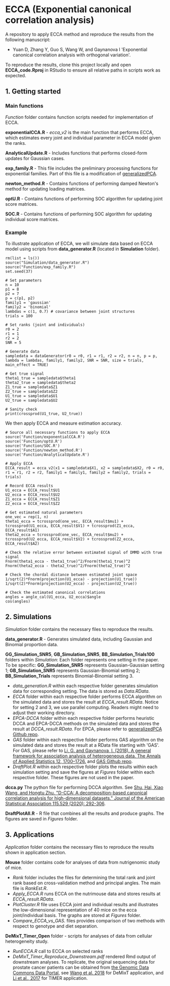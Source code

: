 # ECCA (Exponential canonical correlation analysis)
A repository to apply ECCA method and reproduce the results from the following manuscript:

 * Yuan D, Zhang Y, Guo S, Wang W, and Gaynanova I 'Exponential canonical correlation analysis with orthogonal variation'.

To reproduce the results, clone this project locally and open **ECCA_code.Rproj** in RStudio to ensure all relative paths in scripts work as expected.

## 1. Getting started
### Main functions
*Function* folder contains function scripts needed for implementation of ECCA. 

**exponentialCCA.R** - *ecca_v2* is the main function that performs ECCA, which estimates every joint and individual parameter in ECCA model given the ranks.

**AnalyticalUpdate.R** - Includes functions that performs closed-form updates for Gaussian cases.

**exp_family.R** - This file includes the preliminary processing functions for exponential families. Part of this file is a modification of [generalizedPCA](https://github.com/andland/generalizedPCA/blob/master/R/exponential_family_functions.R). 

**newton_method.R** - Contains functions of performing damped Newton's method for updating loading matrices.

**optU.R** - Contains functions of performing SOC algorithm for updating joint score matrices.

**SOC.R** - Contains functions of performing SOC algorithm for updating individual score matrices.

### Example
To illustrate application of ECCA, we will simulate data based on ECCA model using scripts from **data_generator.R** (located in **Simulation** folder).

```{r}
rm(list = ls())
source("Simulation/data_generator.R")
source("Function/exp_family.R")
set.seed(37)

# Set parameters
n = 10
p1 = 8
p2 = 7
p = c(p1, p2)
family1 = 'gaussian'
family2 = 'binomial'
lambdas = c(1, 0.7) # covariance between joint structures
trials = 100

# Set ranks (joint and individuals)
r0 = 2
r1 = 1
r2 = 2
SNR = 5

# Generate data
sampledata = dataGenerator(r0 = r0, r1 = r1, r2 = r2, n = n, p = p, lambda = lambdas, family1, family2, SNR = SNR, size = trials, main_effect = TRUE)

# Get true signal
theta1_true = sampledata$theta1
theta2_true = sampledata$theta2
Z1_true = sampledata$Z1
Z2_true = sampledata$Z2
U1_true = sampledata$U1
U2_true = sampledata$U2

# Sanity check
print(crossprod(U1_true, U2_true))
```

We then apply ECCA and measure estimation accuracy.
```{r}
# Source all necessary functions to apply ECCA
source('Function/exponentialCCA.R')
source('Function/optU.R')
source('Function/SOC.R')
source('Function/newton_method.R')
source('Function/AnalyticalUpdate.R')

# Apply ECCA
ECCA_result = ecca_v2(x1 = sampledata$X1, x2 = sampledata$X2, r0 = r0, r1 = r1, r2 = r2, family1 = family1, family2 = family2, trials = trials)

# Record ECCA results
U1_ecca = ECCA_result$U1
U2_ecca = ECCA_result$U2
Z1_ecca = ECCA_result$Z1
Z2_ecca = ECCA_result$Z2 

# Get estimated natural parameters
one_vec = rep(1, n)
theta1_ecca = tcrossprod(one_vec, ECCA_result$mu1) + tcrossprod(U1_ecca, ECCA_result$V1) + tcrossprod(Z1_ecca, ECCA_result$A1)
theta2_ecca = tcrossprod(one_vec, ECCA_result$mu2) + tcrossprod(U2_ecca, ECCA_result$V2) + tcrossprod(Z2_ecca, ECCA_result$A2)

# Check the relative error between estimated signal of DMMD with true signal 
Fnorm(theta1_ecca - theta1_true)^2/Fnorm(theta1_true)^2
Fnorm(theta2_ecca - theta2_true)^2/Fnorm(theta2_true)^2

# Check the chordal distance between estimated joint space
1/sqrt(2)*Fnorm(projection(U1_ecca) - projection(U1_true))
1/sqrt(2)*Fnorm(projection(U2_ecca) - projection(U2_true))

# Check the estimated canonical correlations
angles = angle_cal(U1_ecca, U2_ecca)$angle
cos(angles)
```

## 2. Simulations
*Simulation* folder contains the necessary files to reproduce the results. 

**data_generator.R** - Generates simulated data, including Gaussian and Binomial proportion data.

**GG_Simulation_SNR5**, **GB_Simulation_SNR5**, **BB_Simulation_Trials100** folders within *Simulation*:
Each folder represents one setting in the paper. To be specific: **GG_Simulation_SNR5** represents Gaussian-Gaussian setting 1; **GB_Simulation_SNR5** represents Gaussian-Binomial setting 2; **BB_Simulation_Trials** represents Binomial-Binomial setting 3.

- *data_generation.R* within each respective folder generates simulation data for corresponding setting. The data is stored as *Data.RData*.
- *ECCA* folder within each respective folder performs ECCA algorithm on the simulated data and stores the result at *ECCA_result.RData*. Notice for setting 2 and 3, we use parallel computing. Readers might need to adjust their working directory.
- *EPCA-DCCA* folder within each respective folder performs heuristic DCCA and EPCA-DCCA methods on the simulated data and stores the result at *DCCA_result.RData*. For EPCA, please refer to [generalizedPCA Github repo](https://github.com/andland/generalizedPCA).
- *GAS* folder within each respective folder performs GAS algorithm on the simulated data and stores the result at a RData file starting with 'GAS'. For GAS, please refer to [Li, G. and Gaynanova, I. (2018). A general framework for association analysis of heterogeneous data. The Annals of Applied Statistics 12, 1700–1726.](https://www.jstor.org/stable/26542591?seq=1) and [GAS Github repo](https://github.com/reagan0323/GAS). 
- *DraftPlot.R* within each respective folder plots the results within each simulation setting and save the figures at *Figures* folder within each respective folder. These figures are not used in the paper.

**dcca.py** The python file for performing DCCA algorithm. See [Shu, Hai, Xiao Wang, and Hongtu Zhu. "D-CCA: A decomposition-based canonical correlation analysis for high-dimensional datasets." Journal of the American Statistical Association 115.529 (2020): 292-306](https://amstat.tandfonline.com/doi/full/10.1080/01621459.2018.1543599?casa_token=HA13MS9KztkAAAAA%3A1Q_j0Z1DWQ-32p83DDooAf1SxI318fE5HglIgRj1YyNpZY_Kv6BJ-0RTkIajA3t6vIA_QHmhuw).

**DraftPlotAll.R** - R file that combines all the results and produce graphs. The figures are saved in *Figures* folder.

## 3. Applications
*Application* folder contains the necessary files to reproduce the results shown in application section. 

**Mouse** folder contains code for analyses of data from nutrigenomic study of mice.

- *Rank* folder includes the files for determining the total rank and joint rank based on cross-validation method and principal angles. The main file is *RankEst.R*.
- *Apply_ECCA.R* runs ECCA on the nutrimouse data and stores results at *ECCA_result.RData*.
- *PlotCluster.R* file uses ECCA joint and individual results and illustrates the low-dimensional representation of 40 mice on the ecca joint/individual basis. The graphs are stored at *Figures* folder.
- *Compare_ECCA_vs_GAS.* files provides comparison of two methods with respect to genotype and diet separation.

**DeMixT_Timer_Open** folder - scripts for analyses of data from cellular heterogeneity study. 

- *RunECCA.R* call to ECCA on selected ranks
- *DeMixT_Timer_Reproduce_Downstream.pdf* rendered Rmd output of downstream analyses.
To replicate, the original sequencing data for prostate cancer patients can be obtained from [the Genomic Data Commons Data Portal](https://portal.gdc.cancer.gov/), see [Wang et al. 2018](https://doi.org/10.1016/j.isci.2018.10.028) for DeMixT application, and [Li et al., 2017](https://doi.org/10.1158/0008-5472.CAN-17-0307) for TIMER application.

<!--**ItsTimer** folder includes code for analyses of Tumor heterogeneity in prostate cancer.

- *RawData* folder includes raw data and the pre-processing R file. The processed data is stored at *prostate_timer_pit3.RData*.
- *Rank* folder includes the files for determining the total rank and joint rank based on bi-cross-validation method and principal angles. The main file is *RankEst.R*.
- *RunECCA.R* runs ECCA on processed data and stores ECCA results at *ecca_result_without_main_effect.RData*.
- *ItsTimer_Analysis.R* file uses ECCA result and fit Cox Proportional Hazards model.
- *Heatmap_loading.R* file uses ECCA result and plot the loadings with heatmaps. The heatmaps are stored at *Figures* folder.
- *Survival_etc* folder includes the survival analysis. These results are not used in the paper.

-->

